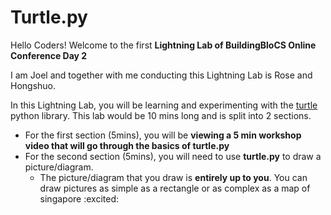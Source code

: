 # Turtle.py

Hello Coders! Welcome to the first **Lightning Lab of BuildingBloCS Online Conference Day 2**

I am Joel and together with me conducting this Lightning Lab is Rose and Hongshuo.

In this Lightning Lab, you will be learning and experimenting with the [turtle](https://docs.python.org/3/library/turtle.html) python library. This lab would be 10 mins long and is split into 2 sections.
- For the first section (5mins), you will be **viewing a 5 min workshop video that will go through the basics of turtle.py**
- For the second section (5mins), you will need to use **turtle.py** to draw a picture/diagram.
  * The picture/diagram that you draw is **entirely up to you**. You can draw pictures as simple as a rectangle or as complex as a map of singapore :excited:
